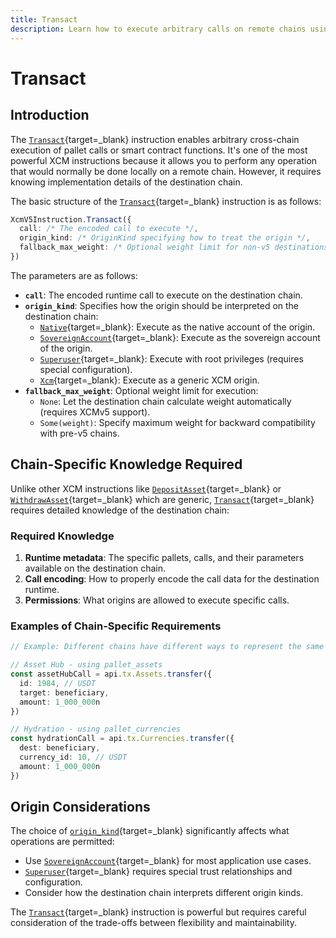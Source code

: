 ```yaml
---
title: Transact
description: Learn how to execute arbitrary calls on remote chains using the Transact instruction, enabling cross-chain function execution and remote pallet interactions.
---
```


# Transact

## Introduction

The [`Transact`](https://paritytech.github.io/polkadot-sdk/master/staging_xcm/v5/opaque/type.Instruction.html#variant.Transact){target=\_blank} instruction enables arbitrary cross-chain execution of pallet calls or smart contract functions. It's one of the most powerful XCM instructions because it allows you to perform any operation that would normally be done locally on a remote chain. However, it requires knowing implementation details of the destination chain.

The basic structure of the [`Transact`](https://paritytech.github.io/polkadot-sdk/master/staging_xcm/v5/opaque/type.Instruction.html#variant.Transact){target=\_blank} instruction is as follows:

```typescript
XcmV5Instruction.Transact({
  call: /* The encoded call to execute */,
  origin_kind: /* OriginKind specifying how to treat the origin */,
  fallback_max_weight: /* Optional weight limit for non-v5 destinations */,
})
```

The parameters are as follows:

- **`call`**: The encoded runtime call to execute on the destination chain.
- **`origin_kind`**: Specifies how the origin should be interpreted on the destination chain:
    - [`Native`](https://paritytech.github.io/polkadot-sdk/master/staging_xcm/v3/enum.OriginKind.html#variant.Native){target=\_blank}: Execute as the native account of the origin.
    - [`SovereignAccount`](https://paritytech.github.io/polkadot-sdk/master/staging_xcm/v3/enum.OriginKind.html#variant.SovereignAccount){target=\_blank}: Execute as the sovereign account of the origin.
    - [`Superuser`](https://paritytech.github.io/polkadot-sdk/master/staging_xcm/v3/enum.OriginKind.html#variant.Superuser){target=\_blank}: Execute with root privileges (requires special configuration).
    - [`Xcm`](https://paritytech.github.io/polkadot-sdk/master/staging_xcm/v3/enum.OriginKind.html#variant.Xcm){target=\_blank}: Execute as a generic XCM origin.
- **`fallback_max_weight`**: Optional weight limit for execution:
    - `None`: Let the destination chain calculate weight automatically (requires XCMv5 support).
    - `Some(weight)`: Specify maximum weight for backward compatibility with pre-v5 chains.

## Chain-Specific Knowledge Required

Unlike other XCM instructions like [`DepositAsset`](https://paritytech.github.io/polkadot-sdk/master/staging_xcm/v5/opaque/type.Instruction.html#variant.DepositAsset){target=\_blank} or [`WithdrawAsset`](https://paritytech.github.io/polkadot-sdk/master/staging_xcm/v5/opaque/type.Instruction.html#variant.WithdrawAsset){target=\_blank} which are generic, [`Transact`](https://paritytech.github.io/polkadot-sdk/master/staging_xcm/v5/opaque/type.Instruction.html#variant.Transact){target=\_blank} requires detailed knowledge of the destination chain:

### Required Knowledge

1. **Runtime metadata**: The specific pallets, calls, and their parameters available on the destination chain.
2. **Call encoding**: How to properly encode the call data for the destination runtime.
3. **Permissions**: What origins are allowed to execute specific calls.

### Examples of Chain-Specific Requirements

```typescript
// Example: Different chains have different ways to represent the same operation

// Asset Hub - using pallet_assets
const assetHubCall = api.tx.Assets.transfer({
  id: 1984, // USDT
  target: beneficiary,
  amount: 1_000_000n
})

// Hydration - using pallet_currencies
const hydrationCall = api.tx.Currencies.transfer({
  dest: beneficiary,
  currency_id: 10, // USDT
  amount: 1_000_000n
})
```

## Origin Considerations

The choice of [`origin_kind`](https://paritytech.github.io/polkadot-sdk/master/staging_xcm/v5/enum.Instruction.html#variant.Transact.field.origin_kind){target=\_blank} significantly affects what operations are permitted:

- Use [`SovereignAccount`](https://paritytech.github.io/polkadot-sdk/master/staging_xcm/v3/enum.OriginKind.html#variant.SovereignAccount){target=\_blank} for most application use cases.
- [`Superuser`](https://paritytech.github.io/polkadot-sdk/master/staging_xcm/v3/enum.OriginKind.html#variant.Superuser){target=\_blank} requires special trust relationships and configuration.
- Consider how the destination chain interprets different origin kinds.

The [`Transact`](https://paritytech.github.io/polkadot-sdk/master/staging_xcm/v5/opaque/type.Instruction.html#variant.Transact){target=\_blank} instruction is powerful but requires careful consideration of the trade-offs between flexibility and maintainability.
